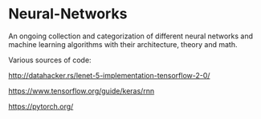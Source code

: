 # Neural-Networks
An ongoing collection and categorization of different neural networks and machine learning algorithms with their architecture, theory and math.

Various sources of code: 

<http://datahacker.rs/lenet-5-implementation-tensorflow-2-0/>

<https://www.tensorflow.org/guide/keras/rnn>

<https://pytorch.org/>
